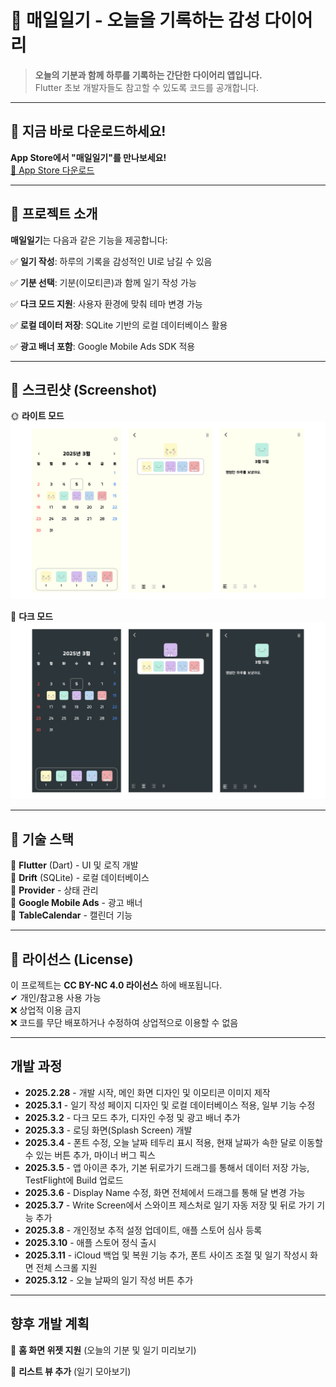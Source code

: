 # 📝 매일일기 - 오늘을 기록하는 감성 다이어리

> **오늘의 기분과 함께 하루를 기록하는 간단한 다이어리 앱입니다.**  
> Flutter 초보 개발자들도 참고할 수 있도록 코드를 공개합니다.

---

## 📌 지금 바로 다운로드하세요!
**App Store에서 "매일일기"를 만나보세요!**  
[🔗 App Store 다운로드](https://apps.apple.com/us/app/%EB%A7%A4%EC%9D%BC%EC%9D%BC%EA%B8%B0/id6742735505)

---

## 📌 프로젝트 소개

**매일일기**는 다음과 같은 기능을 제공합니다:

✅ **일기 작성**: 하루의 기록을 감성적인 UI로 남길 수 있음

✅ **기분 선택**: 기분(이모티콘)과 함께 일기 작성 가능

✅ **다크 모드 지원**: 사용자 환경에 맞춰 테마 변경 가능

✅ **로컬 데이터 저장**: SQLite 기반의 로컬 데이터베이스 활용

✅ **광고 배너 포함**: Google Mobile Ads SDK 적용

---

## 📌 스크린샷 (Screenshot)

🌞 **라이트 모드**
![Screenshot_Light.png](process_images/Screenshot_Light.png)

🌙 **다크 모드**
![Screenshot_Dark.png](process_images/Screenshot_Dark.png)

---

## 🚀 기술 스택
🔹 **Flutter** (Dart) - UI 및 로직 개발  
🔹 **Drift** (SQLite) - 로컬 데이터베이스  
🔹 **Provider** - 상태 관리  
🔹 **Google Mobile Ads** - 광고 배너  
🔹 **TableCalendar** - 캘린더 기능

---

## 📌 라이선스 (License)
이 프로젝트는 **CC BY-NC 4.0 라이선스** 하에 배포됩니다.  
✔ 개인/참고용 사용 가능  
❌ 상업적 이용 금지  
❌ 코드를 무단 배포하거나 수정하여 상업적으로 이용할 수 없음

---

## 개발 과정

- **2025.2.28** - 개발 시작, 메인 화면 디자인 및 이모티콘 이미지 제작
- **2025.3.1** - 일기 작성 페이지 디자인 및 로컬 데이터베이스 적용, 일부 기능 수정
- **2025.3.2** - 다크 모드 추가, 디자인 수정 및 광고 배너 추가
- **2025.3.3** - 로딩 화면(Splash Screen) 개발
- **2025.3.4** - 폰트 수정, 오늘 날짜 테두리 표시 적용, 현재 날짜가 속한 달로 이동할 수 있는 버튼 추가, 마이너 버그 픽스
- **2025.3.5** - 앱 아이콘 추가, 기본 뒤로가기 드래그를 통해서 데이터 저장 가능, TestFlight에 Build 업로드
- **2025.3.6** - Display Name 수정, 화면 전체에서 드래그를 통해 달 변경 가능
- **2025.3.7** - Write Screen에서 스와이프 제스처로 일기 자동 저장 및 뒤로 가기 기능 추가
- **2025.3.8** - 개인정보 추적 설정 업데이트, 애플 스토어 심사 등록
- **2025.3.10** - 애플 스토어 정식 출시
- **2025.3.11** - iCloud 백업 및 복원 기능 추가, 폰트 사이즈 조절 및 일기 작성시 화면 전체 스크롤 지원
- **2025.3.12** - 오늘 날짜의 일기 작성 버튼 추가

---

## 향후 개발 계획

🔹 **홈 화면 위젯 지원** (오늘의 기분 및 일기 미리보기)  

🔹 **리스트 뷰 추가** (일기 모아보기)

